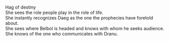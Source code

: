 Hag of destiny  
She sees the role people play in the role of life.  
She instantly recognizes Daeg as the one the prophecies have foretold about.  
She sees where Belbol is headed and knows with whom he seeks audience.  
She knows of the one who communicates with Dranu.